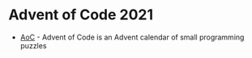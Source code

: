 # Advent of Code 2021

- [AoC](https://adventofcode.com/2021) - Advent of Code is an Advent calendar of small programming puzzles


